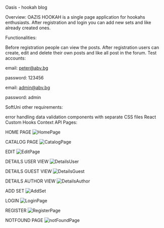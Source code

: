 Oasis - hookah blog

Overview: OAZIS HOOKAH is a single page application for hookahs enthusiasts. After registration and login you can add new sets and like already created ones.

Functionalities:

Before registration people can view the posts.
After registration users can create, edit and delete their own posts and like all post in the forum.
Test accounts:

email: peter@abv.bg

password: 123456

email: admin@abv.bg

password: admin

SoftUni other requirements:

error handling
data validation
components with separate CSS files
React Custom Hooks
Context API
Pages:

HOME PAGE
![HomePage](https://github.com/user-attachments/assets/2b56ac5d-69e4-45b3-8ae8-bfc750251521)

CATALOG PAGE
![CatalogPage](https://github.com/user-attachments/assets/069d78e6-1ccf-4628-bf34-410860fdb302)

EDIT
![EditPage](https://github.com/user-attachments/assets/c8bd09be-1e2f-4b65-9ed3-32a06f3d89a9)

DETAILS USER VIEW
![DetailsUser](https://github.com/user-attachments/assets/134527d6-2f8a-4ee5-bef1-831c7478fb70)

DETAILS GUEST VIEW
![DetailsGuest](https://github.com/user-attachments/assets/12e8e4e9-71fa-46d4-bead-c731e641b689)

DETAILS AUTHOR VIEW
![DetailsAuthor](https://github.com/user-attachments/assets/cba84680-510d-4f71-bc98-394f87b5b0c8)

ADD SET 
![AddSet](https://github.com/user-attachments/assets/05ded7c0-acd6-4a34-be93-ec167cbe9921)

LOGIN
![LoginPage](https://github.com/user-attachments/assets/02b81584-53e3-414a-b693-9caf5e520315)

REGISTER
![RegisterPage](https://github.com/user-attachments/assets/255c9e30-ff05-4ef8-9951-a8793f8285bf)

NOTFOUND PAGE
![notFoundPage](https://github.com/user-attachments/assets/b04a7ac4-5b10-45ce-bb3f-3c918dfc13cb)


